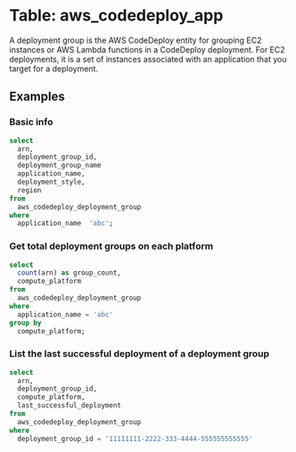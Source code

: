 # Table: aws_codedeploy_app

A deployment group is the AWS CodeDeploy entity for grouping EC2 instances or AWS Lambda functions in a CodeDeploy deployment. For EC2 deployments, it is a set of instances associated with an application that you target for a deployment.

## Examples

### Basic info

```sql
select
  arn,
  deployment_group_id,
  deployment_group_name
  application_name,
  deployment_style,
  region
from
  aws_codedeploy_deployment_group
where
  application_name  'abc';
```

### Get total deployment groups on each platform

```sql
select
  count(arn) as group_count,
  compute_platform
from
  aws_codedeploy_deployment_group
where
  application_name = 'abc'
group by
  compute_platform;
```

### List the last successful deployment of a deployment group
```sql
select
  arn,
  deployment_group_id,
  compute_platform,
  last_successful_deployment
from
  aws_codedeploy_deployment_group
where
  deployment_group_id = '11111111-2222-333-4444-555555555555'
```
